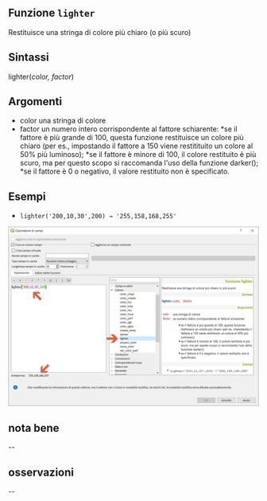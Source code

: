 ## Funzione `lighter`

Restituisce una stringa di colore più chiaro (o più scuro)

## Sintassi

lighter(_color, factor_)

## Argomenti

* color una stringa di colore
* factor un numero intero corrispondente al fattore schiarente:
    *se il fattore è più grande di 100, questa funzione restituisce un colore più chiaro (per es., impostando il fattore a 150 viene restitituito un colore al 50% più luminoso);
    *se il fattore è minore di 100, il colore restituito è più scuro, ma per questo scopo si raccomanda l'uso della funzione darker();
    *se il fattore è 0 o negativo, il valore restituito non è specificato.

## Esempi

* `lighter('200,10,30',200) → '255,158,168,255'`

<img src="/img/colore/lighter/lighter1.png">

## nota bene

--

## osservazioni

--
